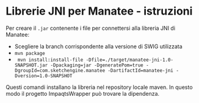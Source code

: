 # Librerie JNI per Manatee - istruzioni

Per creare il `.jar` contenente i file per connettersi alla libreria JNI di Manatee:

* Scegliere la branch corrispondente alla versione di SWIG utilizzata
* `mvn package`
* ` mvn install:install-file -Dfile=./target/manatee-jni-1.0-SNAPSHOT.jar -Dpackaging=jar -DgeneratePom=true -DgroupId=com.sketchengine.manatee -DartifactId=manatee-jni -Dversion=1.0-SNAPSHOT`

Questi comandi installano la libreria nel repository locale maven. In questo modo il progetto ImpaqtsWrapper può trovare la dipendenza.